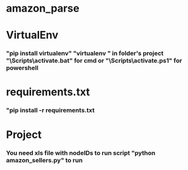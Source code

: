 # amazon_parse
<h1> VirtualEnv </h1>
  <h3> 
       "pip install virtualenv"
       "virtualenv <yourEnvName>" in folder's project
        "<yourEnvName>\Scripts\activate.bat" for cmd or "<yourEnvName>\Scripts\activate.ps1" for powershell
  </h3>
<h1> requirements.txt </h1>
  <h3>"pip install -r requirements.txt</h3>
<h1> Project </h1>
    <h3>
        You need xls file with nodeIDs to run script
        "python amazon_sellers.py" to run
    </h3>
